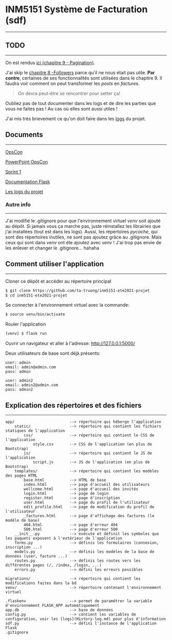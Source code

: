 # INM5151 Système de Facturation (sdf)
---

## TODO
---
On est rendus [ici (chapitre 9 - Pagination)](https://blog.miguelgrinberg.com/post/the-flask-mega-tutorial-part-ix-paginations).

J'ai skip le [chapitre 8 -Followers](https://blog.miguelgrinberg.com/post/the-flask-mega-tutorial-part-viii-followers) parce qu'il ne nous était pas utile. **Par contre**, certaines de ses fonctionnalités sont utilisées dans le chapitre 9. Il faudra voir comment on peut transformer les *posts* en *factures*.
> On devra peut-être se rencontrer pour setter ça!

Oubliez pas de tout documenter dans les logs et de dire les parties que vous ne faites pas ! Au cas où elles sont aussi utiles !

J'ai mis très brievement ce qu'on doit faire dans les [logs](History-log.md) du projet.

## Documents
---
[OpsCon](https://docs.google.com/document/d/1gFm7OCDQM8OezZi54VzVFRqCNnuyvWAwm8ISOs8H8CQ/edit#)

[PowerPoint OpsCon](https://docs.google.com/presentation/d/1uslppIrlWSKgbWBgeMfVUH1LqGnuOxLnIFBX-3rYHqU/edit)

[Sprint 1](https://docs.google.com/document/d/1YnsLE2BXZ-MREk3PWpu65Rmxpdcfev8nZcXn98PMk6g/edit#)

[Documentation Flask](https://blog.miguelgrinberg.com/post/the-flask-mega-tutorial-part-i-hello-world)

[Les logs du projet](History-log.md)

### Autre info
---
J'ai modifié le .gitignore pour que l'environnement virtuel *venv* soit ajouté au dépôt. Si jamais vous ça marche pas, juste réinstallez les librairies que j'ai installées (tout est dans les logs).
Aussi, les répertoires *pycache*, qui sont des répertoires inutiles, ne sont pas ajoutez grâce au .gitignore. Mais ceux qui sont dans *venv* ont éte ajoutez avec *venv* ! J'ai trop pas envie de les enlever et changer le .gitignore... hahaha

## Comment utiliser l'application
---
Cloner ce dépôt et accéder au répertoire principal
```bash
$ git clone https://github.com/ta-truong/inm5151-ete2021-projet
$ cd inm5151-ete2021-projet
```

Se connecter à l'environnement virtuel avec la commande:
```bash
$ source venv/bin/activate
```

Rouler l'application
```bash
(venv) $ flask run
```

Ouvrir un navigateur et aller à l'adresse: http://127.0.0.1:5000/

Deux utilisateurs de base sont déjà présents:
```
user: admin
email: admin@admin.com
pass: admin
```

```
user: admin2
email: admin2@admin.com
pass: admin2
```

## Explication des répertoires et des fichiers
---
```
app/                        --> répertoire qui héberge l'application
    static/                 --> répertoire qui contient les fichiers statiques de l'application
        css/                --> répertoire qui contient le CSS de l'application
            style.css       --> CSS de l'application (en plus de Bootstrap)
        js/                 --> répertoire qui contient le JS de l'application
            script.js       --> JS de l'application (en plus de Bootstrap)
    templates/              --> répertoire qui contient les modèles des pages HTML
        base.html           --> HTML de base
        index.html          --> page d'accueil des utilisateurs
        wellcome.html       --> page d'accueil des invités
        login.html          --> page de login
        register.html       --> page d'inscription
        user.html           --> page du profil de l'utilisateur
        edit_profile.html   --> page de modification du profil de l'utilisateur
        _factures.html      --> page d'affichage des factures (le modèle de base)
        404.html            --> page d'erreur 404
        500.html            --> page d'erreur 500
    __init__.py             --> exécute et définit les symboles que les paquets exposent à l'extérieur de l'application
    forms.py                --> définis les formulaires (connexion, inscription ...)
    models.py               --> définis les modèles de la base de données (user, facture ...)
    routes.py               --> définis les routes vers les différentes pages (/, /index, /login, ...)
    errors.py               --> défini les erreurs possibles

migrations/                 --> répertoire qui contient les modifications faites dans la bd
venv/                       --> répertoire contenant l'environnement virtuel

.flaskenv                   --> permet de paramétrer la variable d'environnement FLASK_APP automatiquement
app.db                      --> base de données
config.py                   --> contient les variables de configuration, voir les [logs](History-log.md) pour plus d'information
sdf.py                      --> défini l'instance de l'application Flask
.gitignore
```
